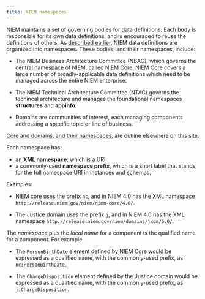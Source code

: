 ```yaml
---
title: NIEM namespaces
---
```


NIEM maintains a set of governing bodies for data definitions. Each body is
responsible for its own data definitions, and is encouraged to reuse the
definitions of others. As [described earlier](../reuse), NIEM data definitions
are organized into namespaces. These bodies, and their namespaces, include:

* The NIEM Business Architecture Committee (NBAC), which governs the central
  namespace of NIEM, called NIEM Core. NIEM Core covers a large number of
  broadly-applicable data definitions which need to be managed across the entire
  NIEM enterprise.

* The NIEM Technical Architecture Committee (NTAC) governs the techincal
  architecture and manages the foundational namespaces **structures** and
  **appinfo**.
  
* Domains are communities of interest, each managing components addressing a
  specific topic or line of business. 
  
[Core and domains, and their namespaces](../../../model/content/), are outline
elsewhere on this site.

Each namespace has:

* an **XML namespace**, which is a URI
* a commonly-used **namespace prefix**, which is a short label that stands for the full
  namespace URI in instances and schemas. 
  
Examples:

* NIEM core uses the prefix `nc`, and in NIEM 4.0 has the XML namespace `http://release.niem.gov/niem/niem-core/4.0/`.

* The Justice domain uses the prefix `j`, and in NIEM 4.0 has the XML namespace
  `http://release.niem.gov/niem/domains/jxdm/6.0/`.
  
The *namespace* plus the *local name* for a component is the qualified name for
a component. For example:

* The `PersonBirthDate` element defined by NIEM Core would be expressed as a
  qualified name, with the commonly-used prefix, as `nc:PersonBirthDate`.
  
* The `ChargeDisposition` element defined by the Justice domain would be
  expressed as a qualified name, with the commonly-used prefix, as
  `j:ChargeDisposition`.
  

  
  



